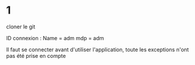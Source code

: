 # 1 

cloner le git 



ID connexion : Name = adm
               mdp = adm

Il faut se connecter avant d'utiliser l'application, toute les exceptions n'ont pas été prise en compte
